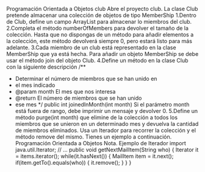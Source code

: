 
Programación Orientada a Objetos
club
Abre el proyecto club.
La clase  Club  pretende almacenar una colección de objetos de
tipo MemberShip
1.Dentro de Club, define un campo ArrayList para almacenar
lo miembros del club.
2.Completa el método numberOfMembers para devolver el tamaño
de la colección. Hasta que no dispongas de un método para
añadir   elementos   a   la   colección,   este   método   devolverá
siempre 0, pero estará listo para más adelante.
3.Cada miembro de un club está representado en la clase
MemberShip  que   ya   está   hecha.   Para   añadir   un   objeto
MemberShip se debe usar el método join del objeto Club.
4.Define un método en la clase Club con la siguiente descripción
/**
* Determinar el número de miembros que se han unido en
* el mes indicado
* @param month El mes que nos interesa
* @return El número de miembros que se han unido
* ese mes
*/
public int joinedInMonth(int month)
Si el parámetro month está fuera de rango, debe imprimir un
mensaje y devolver 0.
5.Define un método purge(int month) que elimine de la colección
a todos los miembros que se unieron en un determinado mes
y   devuelva   la   cantidad   de   miembros   eliminados.   Usa   un
Iterador  para recorrer la colección y el método  remove  del
mismo. Tienes un ejemplo a continuación.
Programación Orientada a Objetos
Nota. Ejemplo de Iterador
import java.util.Iterator;
// ...
public void getNextMailItem(String who)
    {
        Iterator<MailItem> it = items.iterator();
        while(it.hasNext()) {
            MailItem item = it.next();
            if(item.getTo().equals(who)) {
                it.remove();
            }
        }
    }
